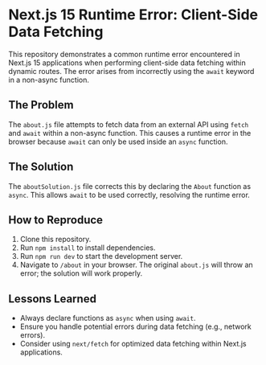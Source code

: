 # Next.js 15 Runtime Error: Client-Side Data Fetching

This repository demonstrates a common runtime error encountered in Next.js 15 applications when performing client-side data fetching within dynamic routes.  The error arises from incorrectly using the `await` keyword in a non-async function.

## The Problem

The `about.js` file attempts to fetch data from an external API using `fetch` and `await` within a non-async function. This causes a runtime error in the browser because `await` can only be used inside an `async` function.

## The Solution

The `aboutSolution.js` file corrects this by declaring the `About` function as `async`. This allows `await` to be used correctly, resolving the runtime error.

## How to Reproduce

1. Clone this repository.
2. Run `npm install` to install dependencies.
3. Run `npm run dev` to start the development server.
4. Navigate to `/about` in your browser.  The original `about.js` will throw an error; the solution will work properly.

## Lessons Learned

* Always declare functions as `async` when using `await`.
* Ensure you handle potential errors during data fetching (e.g., network errors).
* Consider using `next/fetch` for optimized data fetching within Next.js applications.